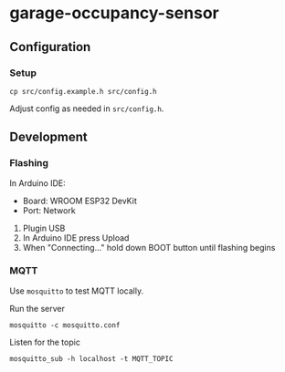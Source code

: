 # garage-occupancy-sensor

## Configuration

### Setup

```
cp src/config.example.h src/config.h
```

Adjust config as needed in `src/config.h`.

## Development

### Flashing

In Arduino IDE:
- Board: WROOM ESP32 DevKit
- Port: Network

1. Plugin USB
2. In Arduino IDE press Upload
3. When "Connecting..." hold down BOOT button until flashing begins

### MQTT

Use `mosquitto` to test MQTT locally.

Run the server

```
mosquitto -c mosquitto.conf
```

Listen for the topic

```
mosquitto_sub -h localhost -t MQTT_TOPIC
```
